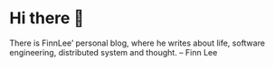 # Hi there 👋
There is FinnLee’ personal blog, where he writes about life, software engineering, distributed system and thought.
– Finn Lee
